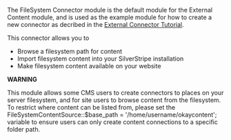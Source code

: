 The FileSystem Connector module is the default module for the External Content module, and is used as the example module for how to create a new connector as decribed in the [External Connector Tutorial](http://doc.silverstripe.org/doku.php?id=module:external-content-newconnector). 

This connector allows you to 

*  Browse a filesystem path for content
*  Import filesystem content into your SilverStripe installation
*  Make filesystem content available on your website

**WARNING** 

This module allows some CMS users to create connectors to places on your server filesystem, and for site users to browse content from the filesystem. To restrict where content can be listed from, please set the FileSystemContentSource::$base_path = '/home/username/okaycontent'; variable to ensure users can only create content connections to a specific folder path. 


